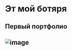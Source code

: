 # Эт мой ботяря

## Первый портфолио

## ![image](https://github.com/user-attachments/assets/f384409a-39d5-4ae5-95b1-6486aa749862)
